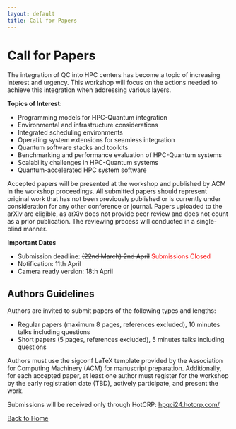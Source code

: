 ```yaml
---
layout: default
title: Call for Papers
---
```


# Call for Papers

The integration of QC into HPC centers has become a topic of increasing interest and urgency. This workshop will focus on the actions needed to achieve this integration when addressing various layers.

**Topics of Interest**:

*	Programming models for HPC-Quantum integration
*	Environmental and infrastructure considerations
*	Integrated scheduling environments
*	Operating system extensions for seamless integration
*	Quantum software stacks and toolkits
*	Benchmarking and performance evaluation of HPC-Quantum systems
*	Scalability challenges in HPC-Quantum systems
*	Quantum-accelerated HPC system software

Accepted papers will be presented at the workshop and published by ACM in the workshop proceedings. All submitted papers should represent original work that has not been previously published or is currently under consideration for any other conference or journal. Papers uploaded to the arXiv are eligible, as arXiv does not provide peer review and does not count as a prior publication. The reviewing process will conducted in a single-blind manner.

**Important Dates**
*	Submission deadline: ~~(22nd March) 2nd April~~ <font color="red">Submissions Closed</font>
*	Notification: 11th April
*	Camera ready version: 18th April

## Authors Guidelines

Authors are invited to submit papers of the following types and lengths:

*	Regular papers (maximum 8 pages, references excluded), 10 minutes talks including questions
*	Short papers (5 pages, references excluded), 5 minutes talks including questions

Authors must use the sigconf LaTeX template provided by the Association for Computing Machinery (ACM) for manuscript preparation. Additionally, for each accepted paper, at least one author must register for the workshop by the early registration date (TBD), actively participate, and present the work.

Submissions will be received only through HotCRP: [hpqci24.hotcrp.com/](https://hpqci24.hotcrp.com/)


[Back to Home](./)

